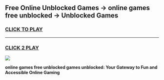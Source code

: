 
## Free Online Unblocked Games → online games free unblocked → Unblocked Games
<h3>
<a href="https://premium.freeplayer.one?title=online_games_free_unblocked&ref=21F">CLICK TO PLAY</a></h3>
<hr>

<h3>
<a href="https://premium.freeplayer.one?title=online_games_free_unblocked&ref=21F">CLICK 2 PLAY</a>
  
</h3>

<a href="https://premium.freeplayer.one?title=online_games_free_unblocked&ref=21F/"><img src="https://clearcache.store/games.png"></a>


**online games free unblocked games unblocked: Your Gateway to Fun and Accessible Online Gaming**
